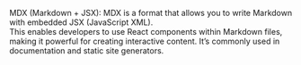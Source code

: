 MDX (Markdown + JSX): MDX is a format that allows you to write Markdown with embedded JSX (JavaScript XML).  
This enables developers to use React components within Markdown files, making it powerful for creating interactive content. It’s commonly used in documentation and static site generators.
